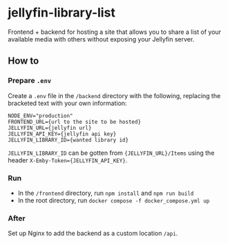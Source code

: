 # jellyfin-library-list
Frontend + backend for hosting a site that allows you to share a list of your available media with others without exposing your Jellyfin server.

## How to
### Prepare `.env`
Create a `.env` file in the `/backend` directory with the following, replacing the bracketed text with your own information:
```
NODE_ENV="production"
FRONTEND_URL={url to the site to be hosted}
JELLYFIN_URL={jellyfin url}
JELLYFIN_API_KEY={jellyfin api key}
JELLYFIN_LIBRARY_ID={wanted library id}
```
`JELLYFIN_LIBRARY_ID` can be gotten from `{JELLYFIN_URL}/Items` using the header `X-Emby-Token={JELLYFIN_API_KEY}`.

### Run
- In the `/frontend` directory, run `npm install` and `npm run build`
- In the root directory, run `docker compose -f docker_compose.yml up`

### After
Set up Nginx to add the backend as a custom location `/api`.
